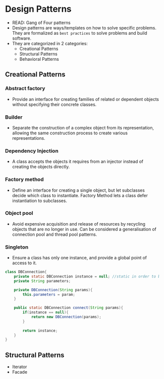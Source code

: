 # Design Patterns
- READ: Gang of Four patterns
- Design patterns are ways/templates on how to solve specific problems. They are formalized as `best practices` to solve problems and build software.
- They are categorized in 2 categories:
    - Creational Patterns
    - Structural Patterns
    - Behavioral Patterns
## Creational Patterns
### Abstract factory
- Provide an interface for creating families of related or dependent objects without specifying their concrete classes.
### Builder
- Separate the construction of a complex object from its representation, allowing the same construction process to create various representations.
### Dependency Injection
- A class accepts the objects it requires from an injector instead of creating the objects directly.
### Factory method
- Define an interface for creating a single object, but let subclasses decide which class to instantiate. Factory Method lets a class defer instantiation to subclasses.
### Object pool
- Avoid expensive acquisition and release of resources by recycling objects that are no longer in use. Can be considered a generalisation of connection pool and thread pool patterns.
### Singleton
- Ensure a class has only one instance, and provide a global point of access to it.
```java
class DBConnection{
    private static DBConnection instance = null; //static in order to be access without being instanciated
    private String parameters;

    private DBConnection(String params){
        this.parameters = param;
    }

    public static DBConnection connect(String params){
        if(instance == null){
            return new DBConnection(params);
        }
    
        return instance;
    }
}
```
## Structural Patterns
- Iterator
- Facade
